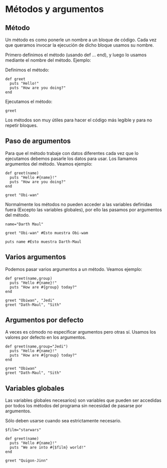 
# Métodos y argumentos

## Método

Un método es como ponerle un nombre a un bloque de código. Cada vez que queramos
invocar la ejecución de dicho bloque usamos su nombre.

Primero definimos el método (usando def ... end), y luego lo usamos mediante el nombre
del método. Ejemplo:

Definimos el método:
```
def greet
  puts "Hello!"
  puts "How are you doing?"
end
```

Ejecutamos el método:
```
greet
```
Los métodos son muy útiles para hacer el código más legible y para no repetir bloques.

## Paso de argumentos

Para que el método trabaje con datos diferentes cada vez que lo ejecutamos debemos
pasarle los datos para usar. Los llamamos argumentos del método. Veamos ejemplo:

```
def greet(name)
  puts "Hello #{name}!"
  puts "How are you doing?"
end

greet "Obi-wan"
```

Normalmente los métodos no pueden acceder a las variables definidas fuera (Excepto las
variables globales), por ello las pasamos por argumentos del método.

```
name="Darth Maul"

greet "Obi-wan" #Esto muestra Obi-wam

puts name #Esto muestra Darth-Maul
```

## Varios argumentos
Podemos pasar varios argumentos a un método. Veamos ejemplo:

```
def greet(name,group)
  puts "Hello #{name}!"
  puts "How are #{group} today?"
end

greet "Obiwan", "Jedi"
greet "Dath-Maul", "Sith"
```

## Argumentos por defecto
A veces es cómodo no especificar argumentos pero otras sí.
Usamos los valores por defecto en los argumentos.

```
def greet(name,group="Jedi")
  puts "Hello #{name}!"
  puts "How are #{group} today?"
end

greet "Obiwan"
greet "Dath-Maul", "Sith"
```

## Variables globales
Las variables globales necesarios) son variables que pueden ser
accedidas por todos los métodos del programa sin necesidad de
pasarse por argumentos.

Sólo deben usarse cuando sea estrictamente necesario.

```
$film="starwars"

def greet(name)
  puts "Hello #{name}!"
  puts "We are into #{$film} world!"
end

greet "Quigon-Jinn"
```
